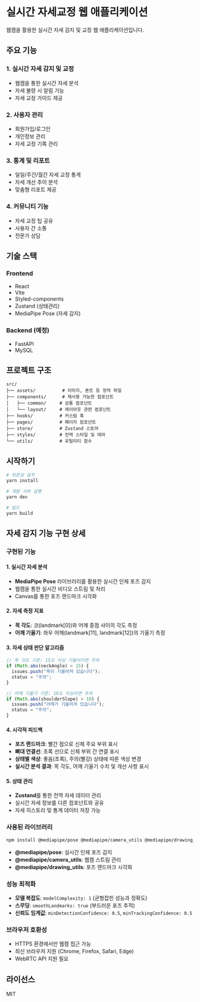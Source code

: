 # 실시간 자세교정 웹 애플리케이션

웹캠을 활용한 실시간 자세 감지 및 교정 웹 애플리케이션입니다.

## 주요 기능

### 1. 실시간 자세 감지 및 교정

- 웹캠을 통한 실시간 자세 분석
- 자세 불량 시 알림 기능
- 자세 교정 가이드 제공

### 2. 사용자 관리

- 회원가입/로그인
- 개인정보 관리
- 자세 교정 기록 관리

### 3. 통계 및 리포트

- 일일/주간/월간 자세 교정 통계
- 자세 개선 추이 분석
- 맞춤형 리포트 제공

### 4. 커뮤니티 기능

- 자세 교정 팁 공유
- 사용자 간 소통
- 전문가 상담

## 기술 스택

### Frontend

- React
- Vite
- Styled-components
- Zustand (상태관리)
- MediaPipe Pose (자세 감지)

### Backend (예정)

- FastAPI
- MySQL

## 프로젝트 구조

```
src/
├── assets/          # 이미지, 폰트 등 정적 파일
├── components/      # 재사용 가능한 컴포넌트
│   ├── common/     # 공통 컴포넌트
│   └── layout/     # 레이아웃 관련 컴포넌트
├── hooks/          # 커스텀 훅
├── pages/          # 페이지 컴포넌트
├── store/          # Zustand 스토어
├── styles/         # 전역 스타일 및 테마
└── utils/          # 유틸리티 함수
```

## 시작하기

```bash
# 의존성 설치
yarn install

# 개발 서버 실행
yarn dev

# 빌드
yarn build
```

## 자세 감지 기능 구현 상세

### 구현된 기능

#### 1. **실시간 자세 분석**

- **MediaPipe Pose** 라이브러리를 활용한 실시간 인체 포즈 감지
- 웹캠을 통한 실시간 비디오 스트림 및 처리
- Canvas를 통한 포즈 랜드마크 시각화

#### 2. **자세 측정 지표**

- **목 각도**: 코(landmark[0])와 어깨 중점 사이의 각도 측정
- **어깨 기울기**: 좌우 어깨(landmark[11], landmark[12])의 기울기 측정

#### 3. **자세 상태 판단 알고리즘**

```javascript
// 목 각도 기준: 15도 이상 기울어지면 주의
if (Math.abs(neckAngle) > 15) {
  issues.push("목이 기울어져 있습니다");
  status = "주의";
}

// 어깨 기울기 기준: 10도 이상이면 주의
if (Math.abs(shoulderSlope) > 10) {
  issues.push("어깨가 기울어져 있습니다");
  status = "주의";
}
```

#### 4. **시각적 피드백**

- **포즈 랜드마크**: 빨간 점으로 신체 주요 부위 표시
- **뼈대 연결선**: 초록 선으로 신체 부위 간 연결 표시
- **상태별 색상**: 좋음(초록), 주의(빨강) 상태에 따른 색상 변경
- **실시간 분석 결과**: 목 각도, 어깨 기울기 수치 및 개선 사항 표시

#### 5. **상태 관리**

- **Zustand**를 통한 전역 자세 데이터 관리
- 실시간 자세 정보를 다른 컴포넌트와 공유
- 자세 히스토리 및 통계 데이터 저장 가능

### 사용된 라이브러리

```bash
npm install @mediapipe/pose @mediapipe/camera_utils @mediapipe/drawing_utils
```

- **@mediapipe/pose**: 실시간 인체 포즈 감지
- **@mediapipe/camera_utils**: 웹캠 스트림 관리
- **@mediapipe/drawing_utils**: 포즈 랜드마크 시각화

### 성능 최적화

- **모델 복잡도**: `modelComplexity: 1` (균형잡힌 성능과 정확도)
- **스무딩**: `smoothLandmarks: true` (부드러운 포즈 추적)
- **신뢰도 임계값**: `minDetectionConfidence: 0.5`, `minTrackingConfidence: 0.5`

### 브라우저 호환성

- HTTPS 환경에서만 웹캠 접근 가능
- 최신 브라우저 지원 (Chrome, Firefox, Safari, Edge)
- WebRTC API 지원 필요

## 라이선스

MIT
